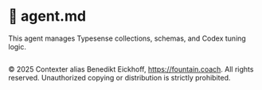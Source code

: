# 🤖 agent.md

This agent manages Typesense collections, schemas, and Codex tuning logic.

```
```
© 2025 Contexter alias Benedikt Eickhoff, https://fountain.coach. All rights reserved.
Unauthorized copying or distribution is strictly prohibited.
```
